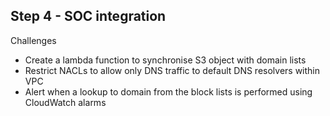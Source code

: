 ## Step 4 - SOC integration


Challenges

- Create a lambda function to synchronise S3 object with domain lists 
- Restrict NACLs to allow only DNS traffic to default DNS resolvers within VPC
- Alert when a lookup to domain from the block lists is performed using CloudWatch alarms 